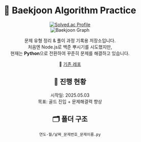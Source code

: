 <div align="center">

# 📘 Baekjoon Algorithm Practice

[![Solved.ac Profile](http://mazassumnida.wtf/api/v2/generate_badge?boj=effelt22)](https://solved.ac/effelt22)  
![Baekjoon Graph](https://mazandi.herokuapp.com/api?handle=effelt22&theme=warm)

문제 유형 정리 & 풀이 과정 기록용 저장소입니다.  
처음엔 Node.js로 백준 뿌시기를 시도했지만,  
현재는 **Python**으로 전환하여 꾸준히 문제를 해결하고 있습니다.  

📁 [기존 레포](https://github.com/lucy-kim04/BaekJoonCode)


## 📅 진행 현황

시작일: 2025.05.03 <br>
목표: 골드 진입 + 문제해결력 향상

## 🗂️ 폴더 구조

`연도-월/날짜_문제번호_문제이름.py`

</div>
